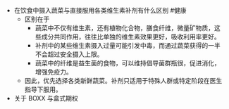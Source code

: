- 在饮食中摄入蔬菜与直接服用各类维生素补剂有什么区别 #健康
	- 区别在于
		- 蔬菜中不仅有维生素，还有植物化合物，膳食纤维，微量矿物质，这些成分共同作用，往往比单独的维生素效果更好，吸收利用率更好。
		- 补剂中的某些维生素摄入过量可能引发中毒，而通过蔬菜获得的一半不会超过安全摄入上限。
		- 蔬菜中的纤维是益生菌的食物，可以维持倡导菌群瓶很，促进消化，增强免疫力。
	- 因此，优先选择各类新鲜蔬菜。补剂只适用于特殊人群或特定阶段在医生指导下服用。
- 关于 BOXX 与盒式期权